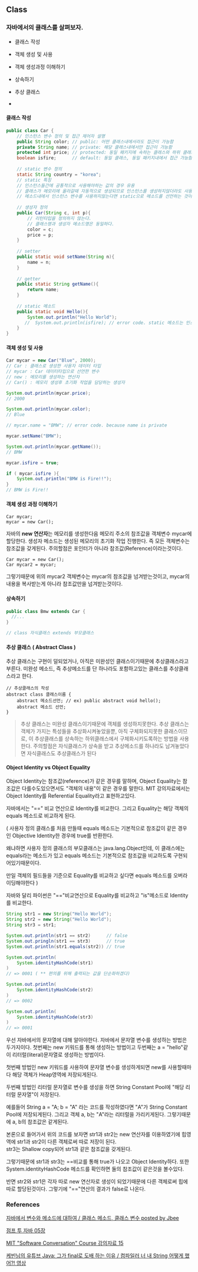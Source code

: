 ## Class

### 자바에서의 클래스를 살펴보자.
* 클래스 작성

* 객체 생성 및 사용

* 객체 생성과정 이해하기

* 상속하기 

* 추상 클래스

* 
#### 클래스 작성

```java
public class Car {
    // 인스턴스 변수 정의 및 접근 제어자 설명
    public String color; // public: 어떤 클래스내에서라도 접근이 가능함
    private String name; // private: 해당 클래스내에서만 접근이 가능함
    protected int price; // protected: 동일 패키지에 속하는 클래스와 하위 클래스에서 접근 가능함
    boolean isfire;      // default: 동일 클래스, 동일 패키지내에서 접근 가능함.
    
    // static 변수 정의
    static String country = "korea";
    // static 특징
    // 인스턴스들간에 공통적으로 사용해야하는 값의 경우 유용
    // 클래스가 메모리에 올라갈때 자동적으로 생성되므로 인스턴스를 생성하지않더라도 사용가능함.
    // 메소드내에서 인스턴스 변수를 사용하지않는다면 static으로 메소드를 선언하는 것이 메소드 호출시간이 짧아진다.
    
    // 생성자 정의
    public Car(String c, int p){ 
        // 리턴타입을 정의하지 않는다.
        // 클래스명과 생성자 메소드명은 동일하다.
        color = c;
        price = p;
    }
    
    // setter
    public static void setName(String n){
        name = n;
    }
    
    // getter
    public static String getName(){
        return name;
    }
    
    // static 메소드
    public static void Hello(){
        System.out.println("Hello World");
       //  System.out.println(isfire); // error code. static 메소드는 인스턴스 변수에 접근할수없다.
    }
}
```

#### 객체 생성 및 사용

```java 
Car mycar = new Car("Blue", 2000);
// Car : 클래스로 생성한 사용자 데이터 타입
// mycar : Car 데이터타입으로 선언한 변수
// new : 메모리를 생성하는 연산자
// Car() : 메모리 생성후 초기화 작업을 담당하는 생성자 

System.out.println(mycar.price);
// 2000

System.out.println(mycar.color);
// Blue

// mycar.name = "BMW"; // error code. because name is private  

mycar.setName("BMW");

System.out.println(mycar.getName()); 
// BMW 

mycar.isfire = true;

if ( mycar.isfire ){
    System.out.println("BMW is Fire!!");
}
// BMW is Fire!!
```

#### 객체 생성 과정 이해하기

```
Car mycar;
mycar = new Car();
```

자바의 **new 연산자**는 메모리를 생성한다음 메모리 주소의 참조값을 객체변수 mycar에 할당한다. 생성자 메소드는 생성된 메모리의 초기화 작업 진행한다. 
즉 모든 객체변수는 참조값을 갖게된다. 주의할점은 포인터가 아니라 참조값(Reference)이라는것이다.

```
Car mycar = new Car();
Car mycar2 = mycar;
```

그렇기때문에 위의 mycar2 객체변수는 mycar의 참조값을 넘겨받는것이고, mycar의 내용을 복사받는게 아니라 참조값만을 넘겨받는것이다.

#### 상속하기 

```java 
public class Bmw extends Car {
  //...
} 

// class 자식클래스 extends 부모클래스
```

#### 추상 클래스 ( Abstract Class )

추상 클래스는 구현이 덜되었거나, 아직은 미완성인 클래스이기때문에 추상클래스라고 부른다. 미완성 메소드, 즉 추상메소드를 단 하나라도 포함하고있는 클래스를 추상클래스라고 한다.

```
// 추상클래스의 작성 
abstract class 클래스이름 {
    abstract 메소드선언; // ex) public abstract void hello();
    abstract 메소드 선언;
}
```

> 추상 클래스는 미완성 클래스이기때문에 객체를 생성하지못한다. 추상 클래스는 객체가 가지는 특성들을 추상화시켜놓았을뿐, 아직 구체화되지못한 클래스이므로, 이 추상클래스를 상속하는 하위클래스에서 구체화시키도록하는 방법을 사용한다. 주의할점은 자식클래스가 상속을 받고 추상메소드를 하나라도 남겨놓았다면 자식클래스도 추상클래스가 된다 

#### Object Identity vs Object Equality

Object Identity는 참조값(reference)가 같은 경우를 말하며,
Object Equality는 참조값은 다를수도있으면서도 "객체의 내용"이 같은 경우를 말한다. 
MIT 강의자료에서는 Object Identity를 Referential Equality라고 표현하고있다.

자바에서는 "==" 비교 연산으로 Identity를 비교한다. 
그리고 Equality는 해당 객체의 equals 메소드로 비교하게 된다. 

( 
  사용자 정의 클래스를 처음 만들때 equals 메소드는 기본적으로 참조값이 같은 경우인 Objective Identity한 경우에 true를 반환한다.
  
  왜냐하면 사용자 정의 클래스의 부모클래스는 java.lang.Object인데, 이 클래스에는 equals라는 메소드가 있고 equals 메소드는 기본적으로 참조값을 비교하도록 구현되어있기때문이다.
  
  만일 객체의 필드들을 기준으로 Equality를 비교하고 싶다면 equals 메소드를 오버라이딩해야한다
)

자바와 달리 파이썬은 "=="비교연산으로 Equality를 비교하고 "is"메소드로 Identity를 비교한다.

```java
String str1 = new String("Hello World");
String str2 = new String("Hello World");
String str3 = str1;

System.out.println(str1 == str2)      // false
System.out.pringln(str1 == str3)      // true
System.out.println(str1.equals(str2)) // true

System.out.println(
    System.identityHashCode(str1)
)
// => 0001 ( ** 편의를 위해 출력되는 값을 단순화하겠다)

System.out.println(
    System.identityHashCode(str2)
)
// => 0002

System.out.println(
    System.identityHashCode(str3)
)
// => 0001
```

우선 자바에서의 문자열에 대해 알아야한다.
자바에서 문자열 변수를 생성하는 방법은 두가지이다. 첫번째는 new 키워드를 통해 생성하는 방법이고 두번째는 a = "hello"같이 리터럴(literal)문자열로 생성하는 방법이다. 


첫번째 방법인 new 키워드를 사용하여 문자열 변수를 생성하게되면 new를 사용할때마다 해당 객체가 Heap영역에 저장되게된다.


두번째 방법인 리터럴 문자열로 변수를 생성을 하면 String Constant Pool에 "해당 리터럴 문자열"이 저장된다.

예를들어 String a = "A; b = "A" 라는 코드를 작성하였다면 "A"가 String Constant Pool에 저장되게된다. 
그리고 객체 a, b는 "A"라는 리터럴을 가리키게된다. 그렇기때문에 a, b의 참조값은 같게된다.


본론으로 들어가서 위의 코드를 보자면 
str1과 str2는 new 연산자를 이용하였기에 힙영역에 str1과 str2이 다른 객체로써 따로 저장이 된다.  
str3는 Shallow copy되어 str1과 같은 참조값을 갖게된다. 


그렇기때문에 str1과 str3는 ==비교를 통해 true가 나오고 Object Identity하다. 
또한 System.identityHashCode 메소드를 확인하면 둘의 참조값이 같은것을 볼수있다.

반면 str2와 str1은 각자 따로 new 연산자로 생성이 되었기때문에 다른 객체로써 힙에 따로 할당된것이다. 그렇기에 "=="연산의 결과가 false로 나온다.
### References

[자바에서 변수와 메소드에 대하여 / 클래스 메소드, 클래스 변수 posted by Jbee](http://asfirstalways.tistory.com/160?category=660807)

[점프 투 자바 05장](https://wikidocs.net/214)

[MIT "Software Conversation" Course 강의자료 15](http://web.mit.edu/6.005/www/fa15/classes/15-equality/)

[케빈님의 유튜브 Java: 그가 final로 도배 하는 이유 / 컴파일러 너 내 String 어떻게 했어?! 영상](https://www.youtube.com/watch?v=lcPfxmn0otA&t=7151s)
